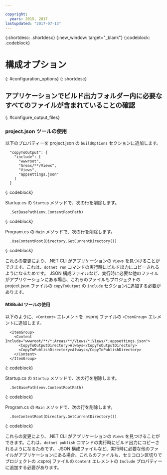 ```yaml
---

copyright:
  years: 2015, 2017
lastupdated: "2017-07-13"
---
```


{:shortdesc: .shortdesc}
{:new_window: target="_blank"}
{:codeblock: .codeblock}


# 構成オプション
{: #configuration_options}
{: shortdesc}

## アプリケーションでビルド出力フォルダー内に必要なすべてのファイルが含まれていることの確認
{: #configure_output_files}

### project.json ツールの使用

以下のプロパティーを project.json の `buildOptions` セクションに追加します。
```
  "copyToOutput": {
    "include": [
      "wwwroot",
      "Areas/**/Views",
      "Views",
      "appsettings.json"
    ]
  }
```
{: codeblock}

Startup.cs の `Startup` メソッドで、次の行を削除します。
```
  .SetBasePath(env.ContentRootPath)
```
{: codeblock}

Program.cs の `Main` メソッドで、次の行を削除します。
```
  .UseContentRoot(Directory.GetCurrentDirectory())
```
{: codeblock}

これらの変更により、.NET CLI がアプリケーションの `Views` を見つけることができます。これは、`dotnet run` コマンドの実行時にビルド出力にコピーされるようになるためです。  JSON 構成ファイルなど、実行時に必要な他のファイルがアプリケーションにある場合、これらのファイルもプロジェクトの project.json ファイルの `copyToOutput` の `include` セクションに追加する必要があります。

#### MSBuild ツールの使用

以下のように、`<Content>` エレメントを .csproj ファイルの `<ItemGroup>` エレメントに追加します。
```
  <ItemGroup>
    <Content Include="wwwroot/**/*;Areas/**/Views/*;Views/*;appsettings.json">
      <CopyToOutputDirectory>Always</CopyToOutputDirectory>
      <CopyToPublishDirectory>Always</CopyToPublishDirectory>
    </Content>
  </ItemGroup>
```
{: codeblock}

Startup.cs の `Startup` メソッドで、次の行を削除します。
```
  .SetBasePath(env.ContentRootPath)
```
{: codeblock}

Program.cs の `Main` メソッドで、次の行を削除します。
```
  .UseContentRoot(Directory.GetCurrentDirectory())
```
{: codeblock}

これらの変更により、.NET CLI がアプリケーションの `Views` を見つけることができます。これは、`dotnet publish` コマンドの実行時にビルド出力にコピーされるようになるためです。  JSON 構成ファイルなど、実行時に必要な他のファイルがアプリケーションにある場合、これらのファイルも、セミコロン区切りでプロジェクトの .csproj ファイルの `Content` エレメントの `Include` プロパティーに追加する必要があります。

